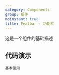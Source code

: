 ```yaml
---
category: Components
group: 组件
noinstant: true
title: Featbar - 功能栏
---
```


这是一个组件的基础描述

## 代码演示

<code src="./demos/index.tsx"  background="#f0f2f5" transform="true" iframe>基本使用</code>
